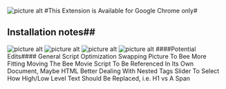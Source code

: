 ![picture alt](https://68.media.tumblr.com/a6443b1f4bc102164f228b610c6c6ce1/tumblr_nxo9bwSyy31sflxizo1_500.png)
#This Extension is Available for Google Chrome only#
## Installation notes##
![picture alt](http://i.imgur.com/DJJHjHd.png)
![picture alt](http://i.imgur.com/tz6rioI.png)
![picture alt](http://i.imgur.com/lXvYc99.png)
![picture alt](http://i.imgur.com/rHjDRI4.png)
####Potential Edits####
General Script Optimization
Swapping Picture To Bee More Fitting
Moving The Bee Movie Script To Be Referenced In Its Own Document, Maybe HTML
Better Dealing With Nested Tags
Slider To Select How High/Low Level Text Should Be Replaced, i.e. H1 vs A Span
